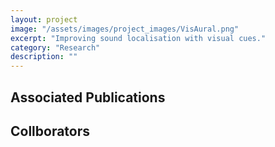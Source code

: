 ```yaml
---
layout: project
image: "/assets/images/project_images/VisAural.png"
excerpt: "Improving sound localisation with visual cues."
category: "Research"
description: ""
---
```

## Associated Publications

## Collborators
